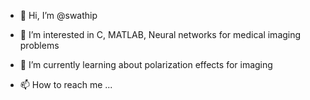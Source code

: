 - 👋 Hi, I’m @swathip
- 👀 I’m interested in C, MATLAB, Neural networks for medical imaging problems
- 🌱 I’m currently learning about polarization effects for imaging

- 📫 How to reach me ...

<!---
swathip016/swathip016 is a ✨ special ✨ repository because its `README.md` (this file) appears on your GitHub profile.
You can click the Preview link to take a look at your changes.
--->

